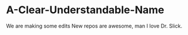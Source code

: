 # A-Clear-Understandable-Name
We are making some edits
New repos are awesome, man
I love Dr. Slick.
